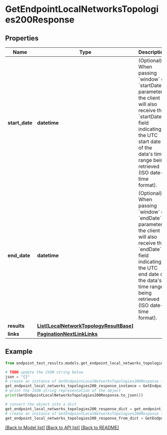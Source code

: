 # GetEndpointLocalNetworksTopologies200Response


## Properties

Name | Type | Description | Notes
------------ | ------------- | ------------- | -------------
**start_date** | **datetime** | (Optional) When passing &#x60;window&#x60; or &#x60;startDate&#x60; parameter,  the client will also receive the &#x60;startDate&#x60; field indicating the UTC start date of the data&#39;s time range being retrieved  (ISO date-time format). | [optional] [readonly] 
**end_date** | **datetime** | (Optional) When passing &#x60;window&#x60; or &#x60;endDate&#x60; parameter,  the client will also receive the &#x60;endDate&#x60; field indicating the UTC end date of the data&#39;s time range being retrieved  (ISO date-time format). | [optional] [readonly] 
**results** | [**List[LocalNetworkTopologyResultBase]**](LocalNetworkTopologyResultBase.md) |  | [optional] 
**links** | [**PaginationNextLinkLinks**](PaginationNextLinkLinks.md) |  | [optional] 

## Example

```python
from endpoint_test_results.models.get_endpoint_local_networks_topologies200_response import GetEndpointLocalNetworksTopologies200Response

# TODO update the JSON string below
json = "{}"
# create an instance of GetEndpointLocalNetworksTopologies200Response from a JSON string
get_endpoint_local_networks_topologies200_response_instance = GetEndpointLocalNetworksTopologies200Response.from_json(json)
# print the JSON string representation of the object
print(GetEndpointLocalNetworksTopologies200Response.to_json())

# convert the object into a dict
get_endpoint_local_networks_topologies200_response_dict = get_endpoint_local_networks_topologies200_response_instance.to_dict()
# create an instance of GetEndpointLocalNetworksTopologies200Response from a dict
get_endpoint_local_networks_topologies200_response_from_dict = GetEndpointLocalNetworksTopologies200Response.from_dict(get_endpoint_local_networks_topologies200_response_dict)
```
[[Back to Model list]](../README.md#documentation-for-models) [[Back to API list]](../README.md#documentation-for-api-endpoints) [[Back to README]](../README.md)


